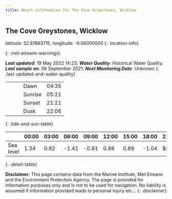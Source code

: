 ```yaml
---
title: Beach information for The Cove Greystones, Wicklow
---
```

## The Cove Greystones, Wicklow 

latitude: 52.81883715, longitude: -6.06000000
{: .location-info}


{: .met-eireann-warnings}

___Last updated___: 19 May 2022 14:23; ___Water Quality___: Historical Water Quality;
___Last sample on___: 06 September 2021; ___Next Monitoring Date___: Unknown
{: .last-updated-and-water-quality}

|   |   |   |   |   |
|---|---|---|---|---|
|   |   |   | Dawn  | 04:35 |
|   |   |   | Sunrise  | 05:21 |
|   |   |   | Sunset  | 21:21 |
|   |   |   | Dusk  | 22:06 |
{: .tide-and-sun-table}

<div></div>

| | 00:00 | 03:00 | 06:00 | 09:00 | 12:00 | 15:00 | 18:00 | 21:00 |
|---|---|---|---|---|---|---|---|---|
| Sea level | 1.34 | 0.82 | -1.41 | -0.91| 0.89 | 0.89 | -1.04 | $sl21 |
{: .detail-table}

__Disclaimer__: This page contains data from the Marine Institute,
Met Eireann and the Environment Protection Agency. The page is provided for
information purposes only and is not to be used for navigation. No liability
is assumed if information provided leads to personal injury etc...
{: .disclaimer}